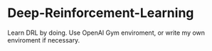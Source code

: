 # Deep-Reinforcement-Learning
Learn DRL by doing. 
Use OpenAI Gym enviroment, or write my own enviroment if necessary.
